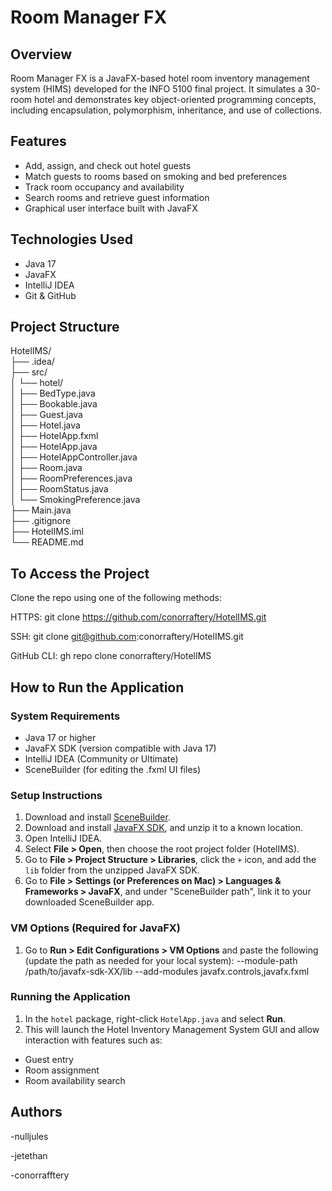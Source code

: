# Room Manager FX

## Overview
Room Manager FX is a JavaFX-based hotel room inventory management system (HIMS) developed for the INFO 5100 final project. It simulates a 30-room hotel and demonstrates key object-oriented programming concepts, including encapsulation, polymorphism, inheritance, and use of collections.

## Features
- Add, assign, and check out hotel guests
- Match guests to rooms based on smoking and bed preferences
- Track room occupancy and availability
- Search rooms and retrieve guest information
- Graphical user interface built with JavaFX

## Technologies Used
- Java 17
- JavaFX
- IntelliJ IDEA
- Git & GitHub

## Project Structure

HotelIMS/  
├── .idea/  
├── src/  
│   └── hotel/  
│       ├── BedType.java  
│       ├── Bookable.java  
│       ├── Guest.java  
│       ├── Hotel.java  
│       ├── HotelApp.fxml  
│       ├── HotelApp.java  
│       ├── HotelAppController.java  
│       ├── Room.java  
│       ├── RoomPreferences.java  
│       ├── RoomStatus.java  
│       └── SmokingPreference.java  
├── Main.java  
├── .gitignore  
├── HotelIMS.iml  
└── README.md  


## To Access the Project

Clone the repo using one of the following methods:

HTTPS:
git clone https://github.com/conorraftery/HotelIMS.git

SSH:
git clone git@github.com:conorraftery/HotelIMS.git

GitHub CLI:
gh repo clone conorraftery/HotelIMS

## How to Run the Application

### System Requirements
- Java 17 or higher
- JavaFX SDK (version compatible with Java 17)
- IntelliJ IDEA (Community or Ultimate)
- SceneBuilder (for editing the .fxml UI files)

### Setup Instructions

1. Download and install [SceneBuilder](https://gluonhq.com/products/scene-builder/).
2. Download and install [JavaFX SDK](https://gluonhq.com/products/javafx/), and unzip it to a known location.
3. Open IntelliJ IDEA.
4. Select **File > Open**, then choose the root project folder (HotelIMS).
5. Go to **File > Project Structure > Libraries**, click the `+` icon, and add the `lib` folder from the unzipped JavaFX SDK.
6. Go to **File > Settings (or Preferences on Mac) > Languages & Frameworks > JavaFX**, and under "SceneBuilder path", link it to your downloaded SceneBuilder app.

### VM Options (Required for JavaFX)
1. Go to **Run > Edit Configurations > VM Options** and paste the following (update the path as needed for your local system):
--module-path /path/to/javafx-sdk-XX/lib --add-modules javafx.controls,javafx.fxml

### Running the Application
1. In the `hotel` package, right-click `HotelApp.java` and select **Run**.
2. This will launch the Hotel Inventory Management System GUI and allow interaction with features such as:
- Guest entry
- Room assignment
- Room availability search


## Authors

-nulljules

-jetethan

-conorrafftery
